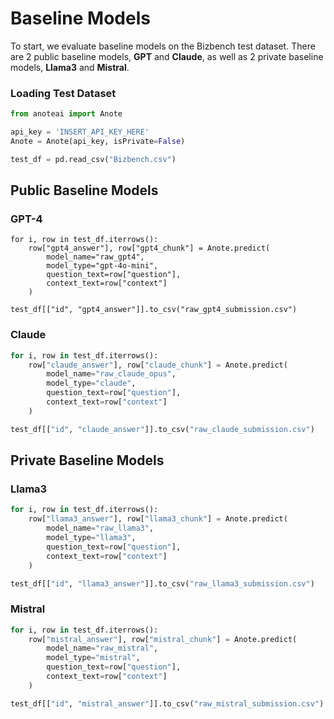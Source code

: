 # Baseline Models

To start, we evaluate baseline models on the Bizbench test dataset. There are 2 public baseline models, **GPT** and **Claude**, as well as 2 private baseline models, **Llama3** and **Mistral**.

### Loading Test Dataset
``` py
from anoteai import Anote

api_key = 'INSERT_API_KEY_HERE'
Anote = Anote(api_key, isPrivate=False)

test_df = pd.read_csv("Bizbench.csv")
```
## Public Baseline Models

### GPT-4
```
for i, row in test_df.iterrows():
    row["gpt4_answer"], row["gpt4_chunk"] = Anote.predict(
        model_name="raw_gpt4",
        model_type="gpt-4o-mini",
        question_text=row["question"],
        context_text=row["context"]
    )

test_df[["id", "gpt4_answer"]].to_csv("raw_gpt4_submission.csv")
```
### Claude

```py
for i, row in test_df.iterrows():
    row["claude_answer"], row["claude_chunk"] = Anote.predict(
        model_name="raw_claude_opus",
        model_type="claude",
        question_text=row["question"],
        context_text=row["context"]
    )

test_df[["id", "claude_answer"]].to_csv("raw_claude_submission.csv")
```
## Private Baseline Models

### Llama3

``` py
for i, row in test_df.iterrows():
    row["llama3_answer"], row["llama3_chunk"] = Anote.predict(
        model_name="raw_llama3",
        model_type="llama3",
        question_text=row["question"],
        context_text=row["context"]
    )

test_df[["id", "llama3_answer"]].to_csv("raw_llama3_submission.csv")
```
### Mistral
``` py
for i, row in test_df.iterrows():
    row["mistral_answer"], row["mistral_chunk"] = Anote.predict(
        model_name="raw_mistral",
        model_type="mistral",
        question_text=row["question"],
        context_text=row["context"]
    )

test_df[["id", "mistral_answer"]].to_csv("raw_mistral_submission.csv")
```